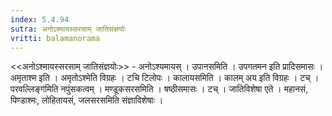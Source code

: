 ```yaml
---
index: 5.4.94
sutra: अनोऽश्मायस्सरसाम् जातिसंज्ञयोः
vritti: balamanorama
---
```


<<अनोऽश्मायस्सरसाम् जातिसंज्ञयोः>> - अनोऽश्यमायस् । उपानसमिति । उपगतमन इति प्रादिसमासः । अमृताश्म इति । अमृतोऽश्मेति विग्रहः । टचि टिलोपः । कालायसमिति । कालम् अय इति विग्रहः । टच् ।परवल्लिङ्ग॑मिति नपुंसकत्वम् । मण्डूकसरसमिति । षष्ठीसमासः । टच् । जातिविशेषा एते । महानसं, पिण्डाश्मः, लोहितायसं, जलसरसमिति संज्ञाविशेषाः ।